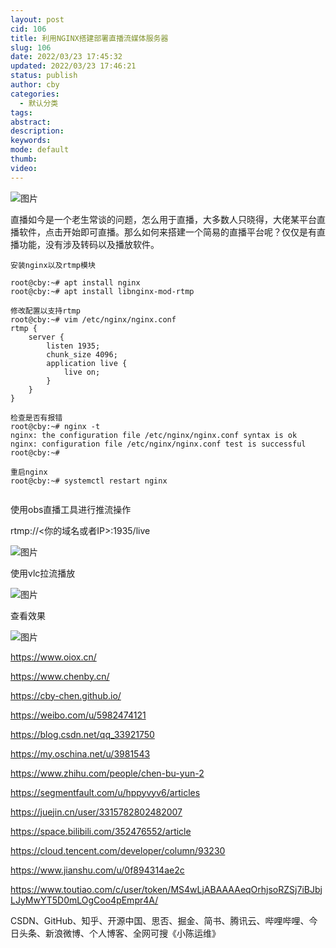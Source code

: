 ```yaml
---
layout: post
cid: 106
title: 利用NGINX搭建部署直播流媒体服务器
slug: 106
date: 2022/03/23 17:45:32
updated: 2022/03/23 17:46:21
status: publish
author: cby
categories: 
  - 默认分类
tags: 
abstract: 
description: 
keywords: 
mode: default
thumb: 
video: 
---
```



![图片](https://p3-juejin.byteimg.com/tos-cn-i-k3u1fbpfcp/5dfb3a7d70874dc5acedba95eb63499d~tplv-k3u1fbpfcp-zoom-1.image)

直播如今是一个老生常谈的问题，怎么用于直播，大多数人只晓得，大佬某平台直播软件，点击开始即可直播。那么如何来搭建一个简易的直播平台呢？仅仅是有直播功能，没有涉及转码以及播放软件。

  

```shell
安装nginx以及rtmp模块

root@cby:~# apt install nginx
root@cby:~# apt install libnginx-mod-rtmp

修改配置以支持rtmp
root@cby:~# vim /etc/nginx/nginx.conf
rtmp {
    server {
        listen 1935;
        chunk_size 4096;
        application live {
            live on;
        }
    }
}

检查是否有报错
root@cby:~# nginx -t
nginx: the configuration file /etc/nginx/nginx.conf syntax is ok
nginx: configuration file /etc/nginx/nginx.conf test is successful
root@cby:~# 

重启nginx
root@cby:~# systemctl restart nginx


```

  

使用obs直播工具进行推流操作  

  

rtmp://<你的域名或者IP>:1935/live

  

  

![图片](https://p3-juejin.byteimg.com/tos-cn-i-k3u1fbpfcp/b45d78b6803a4461a72ac6f84b4a0430~tplv-k3u1fbpfcp-zoom-1.image)

  

  

使用vlc拉流播放

  

  

![图片](https://p3-juejin.byteimg.com/tos-cn-i-k3u1fbpfcp/213ab9de78394063be0d21d55a4e4aa2~tplv-k3u1fbpfcp-zoom-1.image)

  

查看效果

  

  

![图片](https://p3-juejin.byteimg.com/tos-cn-i-k3u1fbpfcp/d2cf4ac8ff1f4eacb0139284bfdc6208~tplv-k3u1fbpfcp-zoom-1.image)

  

  


  

https://www.oiox.cn/

https://www.chenby.cn/

https://cby-chen.github.io/

https://weibo.com/u/5982474121

https://blog.csdn.net/qq_33921750

https://my.oschina.net/u/3981543

https://www.zhihu.com/people/chen-bu-yun-2

https://segmentfault.com/u/hppyvyv6/articles

https://juejin.cn/user/3315782802482007

https://space.bilibili.com/352476552/article

https://cloud.tencent.com/developer/column/93230

https://www.jianshu.com/u/0f894314ae2c

https://www.toutiao.com/c/user/token/MS4wLjABAAAAeqOrhjsoRZSj7iBJbjLJyMwYT5D0mLOgCoo4pEmpr4A/

CSDN、GitHub、知乎、开源中国、思否、掘金、简书、腾讯云、哔哩哔哩、今日头条、新浪微博、个人博客、全网可搜《小陈运维》

